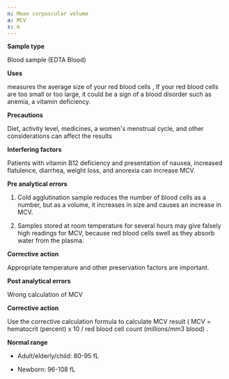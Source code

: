 ```yaml
---
n: Mean corpuscular volume
a: MCV
s: m
---
```

 

__Sample type__ 

Blood sample (EDTA Blood) 

__Uses__ 

measures the average size of your red blood cells , If your red blood cells are too small or too large, it could be a sign of a blood disorder such as anemia, a vitamin deficiency. 

__Precautions__ 

Diet, activity level, medicines, a women's menstrual cycle, and other considerations can affect the results 

__Interfering factors__ 

Patients with vitamin B12 deficiency and presentation of nausea, increased flatulence, diarrhea, weight loss, and anorexia can increase MCV. 

__Pre analytical errors__

1. Cold agglutination sample reduces the number of blood cells as a number, but as a volume, it increases in size and causes an increase in MCV.

2. Samples stored at room temperature for several hours may give falsely high readings 
for MCV, because red blood cells swell as they absorb water from the plasma.


__Corrective action__ 

Appropriate temperature and other preservation factors are important. 

__Post analytical errors__ 

Wrong calculation of MCV 

__Corrective action__ 

Use the corrective calculation formula to calculate MCV result ( MCV = hematocrit (percent) x 10 / red blood cell count (millions/mm3 blood) .


__Normal range__ 

- Adult/elderly/child: 80-95 fL 

- Newborn: 96-108 fL 